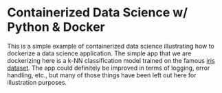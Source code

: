 # Containerized Data Science w/ Python & Docker
This is a simple example of containerized data science illustrating how to dockerize a data science application.  The simple app that we are dockerizing here is a k-NN classification model trained on the famous [iris dataset](https://en.wikipedia.org/wiki/Iris_flower_data_set).  The app could definitely be improved in terms of logging, error handling, etc., but many of those things have been left out here for illustration purposes.
